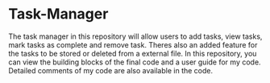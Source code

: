 # Task-Manager
The task manager in this repository will allow users to add tasks, view tasks, mark tasks as complete and remove task. Theres also an added feature for the tasks to be stored or deleted from a external file.
In this repository, you can view the building blocks of the final code and a user guide for my code. Detailed comments of my code are also available in the code.

